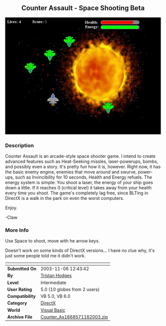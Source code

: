 ﻿<div align="center">

## Counter Assault \- Space Shooting Beta

<img src="PIC2003116162529570.JPG">
</div>

### Description

Counter Assault is an arcade-style space shooter game. I intend to create advanced features such as Heat-Seeking missles, laser-powerups, bombs, and possibly even a story. It's pretty fun how it is, however. Right now, it has the basic enemy engine, enemies that move around and swurve, power-ups, such as Invincibility for 10 seconds, Health and Energy refuels. The energy system is simple: You shoot a laser, the energy of your ship goes down a little. If it reaches 0 (critical level) it takes away from your health every time you shoot. The game's completely lag free, since BLTing in DirectX is a walk in the park on even the worst computers.

Enjoy.

-Claw
 
### More Info
 
Use Space to shoot, move with he arrow keys.

Doesn't work on some kinds of DirectX versions... I have no clue why, it's just some people told me it didn't work.


<span>             |<span>
---                |---
**Submitted On**   |2003-11-06 12:43:42
**By**             |[Tristan Hodges](https://github.com/Planet-Source-Code/PSCIndex/blob/master/ByAuthor/tristan-hodges.md)
**Level**          |Intermediate
**User Rating**    |5.0 (10 globes from 2 users)
**Compatibility**  |VB 5\.0, VB 6\.0
**Category**       |[DirectX](https://github.com/Planet-Source-Code/PSCIndex/blob/master/ByCategory/directx__1-44.md)
**World**          |[Visual Basic](https://github.com/Planet-Source-Code/PSCIndex/blob/master/ByWorld/visual-basic.md)
**Archive File**   |[Counter\_As1668571162003\.zip](https://github.com/Planet-Source-Code/tristan-hodges-counter-assault-space-shooting-beta__1-49705/archive/master.zip)








